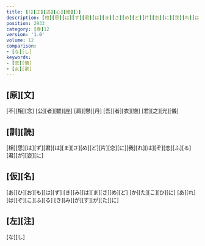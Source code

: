 ```yaml
---
title: [（][正][述][心][緒][）]
description: [相][思][は][ず][君][は][ま][さ][め][ど][片][恋][に][我][れ][は][ぞ][恋][ふ][る][君][が][姿][に]
position: 2933
category: [巻]12
version: '1.0'
volume: 12
comparison:
- [な][し]
keywords:
- [恋][情]
- [女][歌]
---
```


## [原][文]

[不][相][念] [公][者][雖][座] [肩][戀][丹] [吾][者][衣][戀] [君][之][光][儀]

## [訓][読]

[相][思][は][ず][君][は][ま][さ][め][ど][片][恋][に][我][れ][は][ぞ][恋][ふ][る][君][が][姿][に]

## [仮][名]

[あ][ひ][お][も][は][ず] [き][み][は][ま][さ][め][ど] [か][た][こ][ひ][に] [あ][れ][は][ぞ][こ][ふ][る] [き][み][が][す][が][た][に]

## [左][注]

[な][し]
